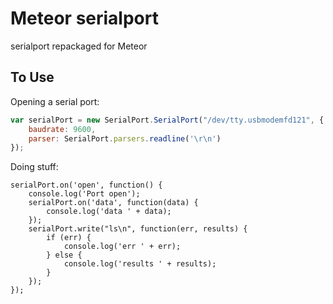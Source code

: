 # Meteor serialport

serialport repackaged for Meteor

To Use
------

Opening a serial port:

```js   
var serialPort = new SerialPort.SerialPort("/dev/tty.usbmodemfd121", {
    baudrate: 9600,
    parser: SerialPort.parsers.readline('\r\n')
});
```

Doing stuff:
```
serialPort.on('open', function() {
    console.log('Port open');
    serialPort.on('data', function(data) {
        console.log('data ' + data);
    });
    serialPort.write("ls\n", function(err, results) {
        if (err) {
            console.log('err ' + err);
        } else {
            console.log('results ' + results);
        }
    });
});
```
